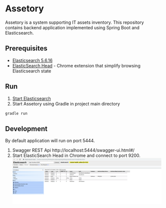 # Assetory
Assetory is a system supporting IT assets inventory. This repository contains backend application implemented using Spring Boot and Elasticsearch.
## Prerequisites
* [Elasticsearch 5.6.16](https://www.elastic.co/downloads/past-releases/elasticsearch-5-6-16?fbclid=IwAR1Sl5omtFpABRCbjQa6xJVUMK9ujPdEEUECETpI9GtJvhNEuFggP_ap-XI)
* [ElasticSearch Head](https://chrome.google.com/webstore/detail/elasticsearch-head/ffmkiejjmecolpfloofpjologoblkegm) - Chrome extension that simplify browsing Elasticsearch state
## Run
1. [Start Elasticsearch](https://www.elastic.co/guide/en/elasticsearch/reference/current/starting-elasticsearch.html)
2. Start Assetory using Gradle in project main directory
```bash
gradle run
```
## Development
By default application will run on port 5444.
1. Swagger REST Api
http://localhost:5444/swagger-ui.html#/
2. Start ElasticSearch Head in Chrome and connect to port 9200.
![screen](/src/main/resources/ElasticsearchHead.png)
             
